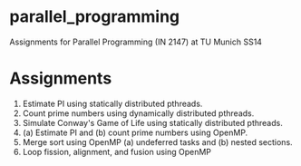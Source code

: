 parallel_programming
====================

Assignments for Parallel Programming (IN 2147) at TU Munich SS14

Assignments
====================

1. Estimate PI using statically distributed pthreads.
2. Count prime numbers using dynamically distributed pthreads.
3. Simulate Conway's Game of Life using statically distributed pthreads.
4. (a) Estimate PI and (b) count prime numbers using OpenMP.
5. Merge sort using OpenMP (a) undeferred tasks and (b) nested sections.
6. Loop fission, alignment, and fusion using OpenMP
